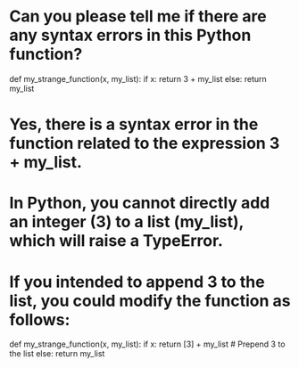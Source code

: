 # Can you please tell me if there are any syntax errors in this Python function?
def my_strange_function(x, my_list):
    if x:
        return 3 + my_list
    else:
        return my_list

# Yes, there is a syntax error in the function related to the expression 3 + my_list. 
# In Python, you cannot directly add an integer (3) to a list (my_list), which will raise a TypeError.

# If you intended to append 3 to the list, you could modify the function as follows:
def my_strange_function(x, my_list):
    if x:
        return [3] + my_list  # Prepend 3 to the list
    else:
        return my_list

